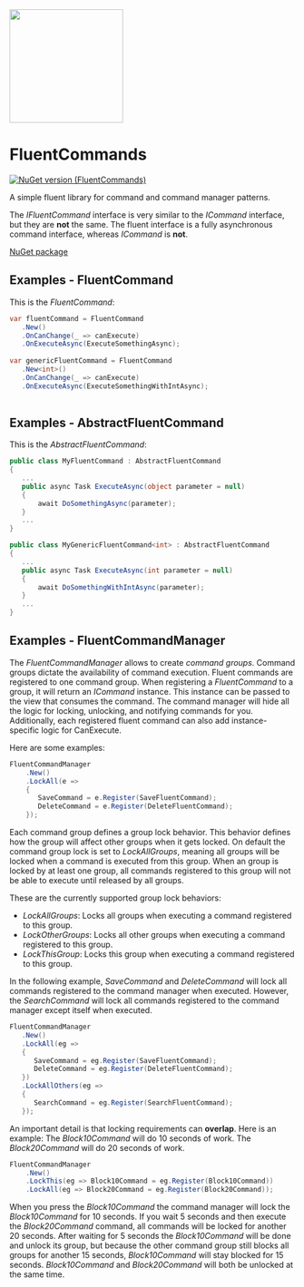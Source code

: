 <img src="https://github.com/onixion/FluentCommands/blob/main/Assets/Icon.jpg" width="200" height="200">

# FluentCommands
[![NuGet version (FluentCommands)](https://img.shields.io/nuget/v/AlinSpace.FluentCommands.svg?style=flat-square)](https://www.nuget.org/packages/AlinSpace.FluentCommands/)

A simple fluent library for command and command manager patterns.

The *IFluentCommand* interface is very similar to the *ICommand* interface, but they are **not** the same.
The fluent interface is a fully asynchronous command interface, whereas *ICommand* is **not**.

[NuGet package](https://www.nuget.org/packages/AlinSpace.FluentCommands/)

## Examples - FluentCommand

This is the *FluentCommand*:

 ```csharp
var fluentCommand = FluentCommand
    .New()
    .OnCanChange(_ => canExecute)
    .OnExecuteAsync(ExecuteSomethingAsync);
    
var genericFluentCommand = FluentCommand
    .New<int>()
    .OnCanChange(_ => canExecute)
    .OnExecuteAsync(ExecuteSomethingWithIntAsync);
    
```

## Examples - AbstractFluentCommand

This is the *AbstractFluentCommand*:

 ```csharp
public class MyFluentCommand : AbstractFluentCommand
{
    ...
    public async Task ExecuteAsync(object parameter = null)
    {
        await DoSomethingAsync(parameter);
    }
    ...
}

public class MyGenericFluentCommand<int> : AbstractFluentCommand
{
    ...
    public async Task ExecuteAsync(int parameter = null)
    {
        await DoSomethingWithIntAsync(parameter);
    }
    ...
}
```

## Examples - FluentCommandManager

The *FluentCommandManager* allows to create *command groups*. 
Command groups dictate the availability of command execution.
Fluent commands are registered to one command group.
When registering a *FluentCommand* to a group, it will return an *ICommand* instance.
This instance can be passed to the view that consumes the command.
The command manager will hide all the logic for locking, unlocking, and notifying commands for you.
Additionally, each registered fluent command can also add instance-specific logic for CanExecute.

Here are some examples:

```csharp
FluentCommandManager
    .New()
    .LockAll(e => 
    {
       SaveCommand = e.Register(SaveFluentCommand);
       DeleteCommand = e.Register(DeleteFluentCommand);
    });
```

Each command group defines a group lock behavior. This behavior defines how the group will affect other groups when it gets locked.
On default the command group lock is set to *LockAllGroups*, meaning all groups will be locked when a command is executed from this group.
When an group is locked by at least one group, all commands registered to this group will not be able to execute until released by all groups.

These are the currently supported group lock behaviors:
 * *LockAllGroups*: Locks all groups when executing a command registered to this group.
 * *LockOtherGroups*: Locks all other groups when executing a command registered to this group.
 * *LockThisGroup*: Locks this group when executing a command registered to this group.
 
 In the following example, *SaveCommand* and *DeleteCommand* will lock all commands registered to the command manager when executed.
 However, the *SearchCommand* will lock all commands registered to the command manager except itself when executed.
 
 ```csharp
FluentCommandManager
    .New()
    .LockAll(eg => 
    {
       SaveCommand = eg.Register(SaveFluentCommand);
       DeleteCommand = eg.Register(DeleteFluentCommand);
    })
    .LockAllOthers(eg => 
    {
       SearchCommand = eg.Register(SearchFluentCommand);
    });
```

An important detail is that locking requirements can **overlap**.
Here is an example:
The *Block10Command* will do 10 seconds of work.
The *Block20Command* will do 20 seconds of work.

```csharp
FluentCommandManager
    .New()
    .LockThis(eg => Block10Command = eg.Register(Block10Command))
    .LockAll(eg => Block20Command = eg.Register(Block20Command));
```

When you press the *Block10Command* the command manager will lock the *Block10Command* for 10 seconds.
If you wait 5 seconds and then execute the *Block20Command* command, all commands will be locked for another 20 seconds.
After waiting for 5 seconds the *Block10Command* will be done and unlock its group, but because the other command group still blocks all groups for another 15 seconds, *Block10Command* will stay blocked for 15 seconds.
*Block10Command* and *Block20Command* will both be unlocked at the same time.
